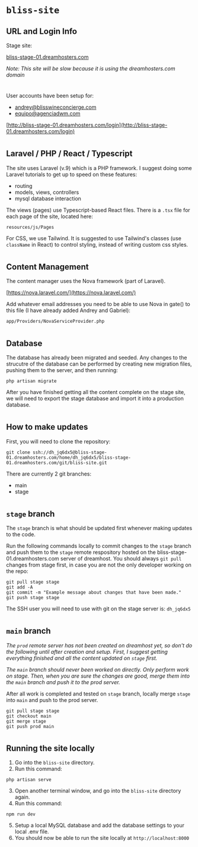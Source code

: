 # `bliss-site`

## URL and Login Info

Stage site:

[bliss-stage-01.dreamhosters.com](http://bliss-stage-01.dreamhosters.com)

_Note: This site will be slow because it is using the dreamhosters.com domain_

#

User accounts have been setup for:

-   andrey@blisswineconcierge.com
-   equipo@agenciadwm.com

[http://bliss-stage-01.dreamhosters.com/login](http://bliss-stage-01.dreamhosters.com/login)

#

## Laravel / PHP / React / Typescript

The site uses Laravel (v.9) which is a PHP framework. I suggest doing some Laravel tutorials to get up to speed on these features:

-   routing
-   models, views, controllers
-   mysql database interaction

The views (pages) use Typescript-based React files. There is a `.tsx` file for each page of the site, located here:

`resources/js/Pages`

For CSS, we use Tailwind. It is suggested to use Tailwind's classes (use `className` in React) to control styling, instead of writing custom css styles.

#

## Content Management

The content manager uses the Nova framework (part of Laravel).

[https://nova.laravel.com/](https://nova.laravel.com/)

Add whatever email addresses you need to be able to use Nova in gate() to this file (I have already added Andrey and Gabriel):

`app/Providers/NovaServiceProvider.php`

#

## Database

The database has already been migrated and seeded. Any changes to the strucutre of the database can be performed by creating new migration files, pushing them to the server, and then running:

```
php artisan migrate
```

After you have finished getting all the content complete on the stage site, we will need to export the stage database and import it into a production database.

#

## How to make updates

First, you will need to clone the repository:

```
git clone ssh://dh_jq6dx5@bliss-stage-01.dreamhosters.com/home/dh_jq6dx5/bliss-stage-01.dreamhosters.com/git/bliss-site.git
```

There are currently 2 git branches:

-   main
-   stage

#

## `stage` branch

The `stage` branch is what should be updated first whenever making updates to the code.

Run the following commands locally to commit changes to the `stage` branch and push them to the `stage` remote respository hosted on the bliss-stage-01.dreamhosters.com server of dreamhost. You should always `git pull` changes from stage first, in case you are not the only developer working on the repo:

```
git pull stage stage
git add -A
git commit -m "Example message about changes that have been made."
git push stage stage
```

The SSH user you will need to use with git on the stage server is: `dh_jq6dx5`

#

## `main` branch

_The `prod` remote server has not been created on dreamhost yet, so don't do the following until after creation and setup. First, I suggest getting everything finished and all the content updated on `stage` first._

_The `main` branch should never been worked on directly. Only perform work on stage. Then, when you are sure the changes are good, merge them into the `main` branch and push it to the prod server._

After all work is completed and tested on `stage` branch, locally merge `stage` into `main` and push to the prod server.

```
git pull stage stage
git checkout main
git merge stage
git push prod main
```

#

## Running the site locally

1. Go into the `bliss-site` directory.
2. Run this command:

```
php artisan serve
```

3. Open another terminal window, and go into the `bliss-site` directory again.
4. Run this command:

```
npm run dev
```

5. Setup a local MySQL database and add the database settings to your local .env file.
6. You should now be able to run the site locally at `http://localhost:8000`
